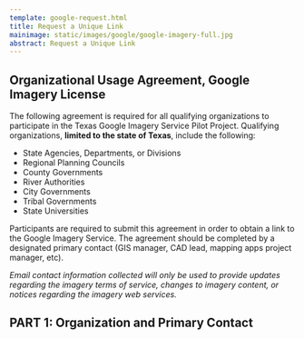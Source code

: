```yaml
---
template: google-request.html
title: Request a Unique Link
mainimage: static/images/google/google-imagery-full.jpg
abstract: Request a Unique Link
---
```

## Organizational Usage Agreement, Google Imagery License

The following agreement is required for all qualifying organizations to participate in the Texas Google Imagery Service Pilot Project. Qualifying organizations, **limited to the state of Texas**, include the following:

 - State Agencies, Departments, or Divisions
 - Regional Planning Councils
 - County Governments
 - River Authorities
 - City Governments
 - Tribal Governments
 - State Universities

Participants are required to submit this agreement in order to obtain a link to the Google Imagery Service. The agreement should be completed by a designated primary contact (GIS manager, CAD lead, mapping apps project manager, etc).

*Email contact information collected will only be used to provide updates regarding the imagery terms of service, changes to imagery content, or notices regarding the imagery web services.*

## PART 1: Organization and Primary Contact 


